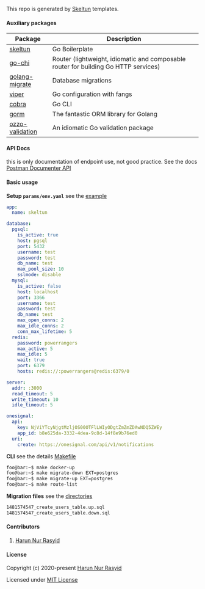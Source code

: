 This repo is generated by [Skeltun](https://github.com/harunnryd/skeltun) templates.

#### Auxiliary packages

|  Package | Description  |
| ------------ | ------------ |
| [skeltun](https://github.com/harunnryd/skeltun) | Go Boilerplate |
| [go-chi](https://github.com/go-chi/chi)  | Router (lightweight, idiomatic and composable router for building Go HTTP services) |
| [golang-migrate](https://github.com/golang-migrate/migrate)  | Database migrations  |
| [viper](https://github.com/spf13/viper)  | Go configuration with fangs  |
| [cobra](https://github.com/spf13/cobra)  | Go CLI  |
| [gorm](https://github.com/go-gorm/gorm)  | The fantastic ORM library for Golang |
| [ozzo-validation](https://github.com/go-ozzo/ozzo-validation) | An idiomatic Go validation package

#### API Docs
this is only documentation of endpoint use, not good practice. 
See the docs [Postman Documenter API](https://documenter.getpostman.com/view/5287012/TVsvfRQU)

#### Basic usage

**Setup `params/env.yaml`** see the [example](/params/env.yaml.example)
```yaml
app:
  name: skeltun

database:
  pgsql:
    is_active: true
    host: pgsql
    port: 5432
    username: test
    password: test
    db_name: test
    max_pool_size: 10
    sslmode: disable
  mysql:
    is_active: false
    host: localhost
    port: 3366
    username: test
    password: test
    db_name: test
    max_open_conns: 2
    max_idle_conns: 2
    conn_max_lifetime: 5
  redis:
    password: powerrangers
    max_active: 5
    max_idle: 5
    wait: true
    port: 6379
    hosts: redis://:powerrangers@redis:6379/0

server:
  addr: :3000
  read_timeout: 5
  write_timeout: 10
  idle_timeout: 5

onesignal:
  api:
    key: NjViYTcyNjgtMzljOS00OTFlLWIyODgtZmZmZDAwNDQ5ZWEy
    app_id: b8e625da-3332-4dea-9c8d-14f8e9b76ed0
  uri:
    create: https://onesignal.com/api/v1/notifications
```

**CLI** see the details [Makefile](/Makefile) 

```bash
foo@bar:~$ make docker-up
foo@bar:~$ make migrate-down EXT=postgres
foo@bar:~$ make migrate-up EXT=postgres
foo@bar:~$ make route-list
```

**Migration files** see the [directories](/migration/sql/)

```bash
1481574547_create_users_table.up.sql
1481574547_create_users_table.down.sql
```

#### Contributors
1. [Harun Nur Rasyid](https://github.com/harunnryd)


#### License
Copyright (c) 2020-present [Harun Nur Rasyid](https://github.com/harunnryd)

Licensed under [MIT License](./LICENSE)